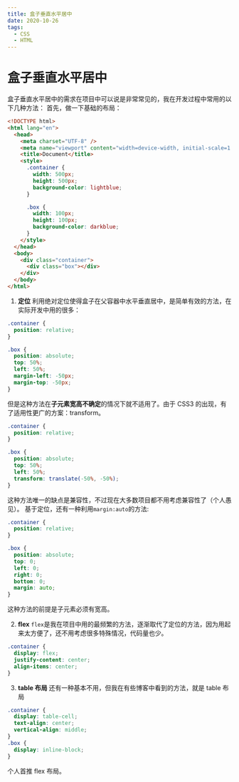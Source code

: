 ```yaml
---
title: 盒子垂直水平居中
date: 2020-10-26
tags:
  - CSS
  - HTML
---
```


# 盒子垂直水平居中

盒子垂直水平居中的需求在项目中可以说是非常常见的，我在开发过程中常用的以下几种方法：
首先，做一下基础的布局：

```html
<!DOCTYPE html>
<html lang="en">
  <head>
    <meta charset="UTF-8" />
    <meta name="viewport" content="width=device-width, initial-scale=1.0" />
    <title>Document</title>
    <style>
      .container {
        width: 500px;
        height: 500px;
        background-color: lightblue;
      }

      .box {
        width: 100px;
        height: 100px;
        background-color: darkblue;
      }
    </style>
  </head>
  <body>
    <div class="container">
      <div class="box"></div>
    </div>
  </body>
</html>
```

1. **定位**
   利用绝对定位使得盒子在父容器中水平垂直居中，是简单有效的方法，在实际开发中用的很多：

```css
.container {
  position: relative;
}

.box {
  position: absolute;
  top: 50%;
  left: 50%;
  margin-left: -50px;
  margin-top: -50px;
}
```

但是这种方法在**子元素宽高不确定**的情况下就不适用了。由于 CSS3 的出现，有了适用性更广的方案：transform。

```css
.container {
  position: relative;
}

.box {
  position: absolute;
  top: 50%;
  left: 50%;
  transform: translate(-50%, -50%);
}
```

这种方法唯一的缺点是兼容性，不过现在大多数项目都不用考虑兼容性了（个人愚见）。
基于定位，还有一种利用`margin:auto`的方法:

```css
.container {
  position: relative;
}

.box {
  position: absolute;
  top: 0;
  left: 0;
  right: 0;
  bottom: 0;
  margin: auto;
}
```

这种方法的前提是子元素必须有宽高。

2. **flex**
   `flex`是我在项目中用的最频繁的方法，逐渐取代了定位的方法，因为用起来太方便了，还不用考虑很多特殊情况，代码量也少。

```css
.container {
  display: flex;
  justify-content: center;
  align-items: center;
}
```

3. **table 布局**
   还有一种基本不用，但我在有些博客中看到的方法，就是 table 布局

```css
.container {
  display: table-cell;
  text-align: center;
  vertical-align: middle;
}
.box {
  display: inline-block;
}
```

个人首推 flex 布局。
